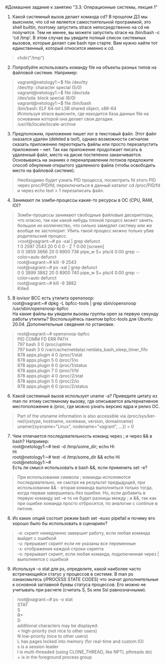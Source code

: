 #Домашнее задание к занятию "3.3. Операционные системы, лекция 1"
1.	Какой системный вызов делает команда cd? В прошлом ДЗ мы выяснили, что cd не является самостоятельной программой, это shell builtin, поэтому запустить strace непосредственно на cd не получится. Тем не менее, вы можете запустить strace на /bin/bash -c 'cd /tmp'. В этом случае вы увидите полный список системных вызовов, которые делает сам bash при старте. Вам нужно найти тот единственный, который относится именно к cd.  
>chdir("/tmp")  
2.	Попробуйте использовать команду file на объекты разных типов на файловой системе. Например:   
>vagrant@netology1:~$ file /dev/tty  
/dev/tty: character special (5/0)  
vagrant@netology1:~$ file /dev/sda  
/dev/sda: block special (8/0)  
vagrant@netology1:~$ file /bin/bash  
/bin/bash: ELF 64-bit LSB shared object, x86-64  
Используя strace выясните, где находится база данных file на основании которой она делает свои догадки.  
>/usr/lib/locale/locale-archive  

3.	Предположим, приложение пишет лог в текстовый файл. Этот файл оказался удален (deleted в lsof), однако возможности сигналом сказать приложению переоткрыть файлы или просто перезапустить приложение – нет. Так как приложение продолжает писать в удаленный файл, место на диске постепенно заканчивается. Основываясь на знаниях о перенаправлении потоков предложите способ обнуления открытого удаленного файла (чтобы освободить место на файловой системе).  
>Необходимо будет узнать PID процесса, посмотреть fd этого PID через proc/PID/fd, переключиться в данный каталог cd /proc/PID/fd и через echo text > 1 перезаписать файл.  

4.	Занимают ли зомби-процессы какие-то ресурсы в ОС (CPU, RAM, IO)?  
>Зомби-процессы занимают свободные файловые дескрипторы, что опасно, так как какой нибудь плохой процесс может занять большое их колличество, что сильно замедлит систему или же вообще ее застопорит. Убить такой процесс можно только убив родительский процесс.  
	>root@vagrant:~# ps -xal | grep defunct  
1     0    2597    2543  20   0      0     0 -      Z    ?          0:00 [screen] <defunct>  
0     0    3859    3666  20   0   8900   736 pipe_w S+   pts/4      0:00 grep --color=auto defunct  	
root@vagrant:~# kill -9 2543  
root@vagrant:~# ps -xal | grep defunct  
0     0    3899    3882  20   0   8900   740 pipe_w S+   pts/4      0:00 grep --color=auto defunct  
root@vagrant:~# kill -9 3882  
Killed  
5.	В iovisor BCC есть утилита opensnoop:   
root@vagrant:~# dpkg -L bpfcc-tools | grep sbin/opensnoop  
/usr/sbin/opensnoop-bpfcc  
На какие файлы вы увидели вызовы группы open за первую секунду работы утилиты? Воспользуйтесь пакетом bpfcc-tools для Ubuntu 20.04. Дополнительные сведения по установке.  
>root@vagrant:~# opensnoop-bpfcc   
PID    COMM               FD ERR PATH  
797    bash                3   0 /proc/uptime  
797    bash                3   0 /var/cache/netdata/.netdata_bash_sleep_timer_fifo  
878    apps.plugin         4   0 /proc/1/stat  
878    apps.plugin         5   0 /proc/1/io  
878    apps.plugin         6   0 /proc/1/status  
878    apps.plugin         7   0 /proc/1/fd  
878    apps.plugin         4   0 /proc/2/stat  
878    apps.plugin         5   0 /proc/2/io  
878    apps.plugin         6   0 /proc/2/status  
6.	Какой системный вызов использует uname -a? Приведите цитату из man по этому системному вызову, где описывается альтернативное местоположение в /proc, где можно узнать версию ядра и релиз ОС.  
>Part of the utsname information is also accessible  via  /proc/sys/ker‐
       nel/{ostype, hostname, osrelease, version, domainname}    
uname({sysname="Linux", nodename="vagrant", ...}) = 0  

7.	Чем отличается последовательность команд через ; и через && в bash? Например:   
root@netology1:~# test -d /tmp/some_dir; echo Hi  
Hi  
root@netology1:~# test -d /tmp/some_dir && echo Hi  
root@netology1:~#  
Есть ли смысл использовать в bash &&, если применить set -e?  
>При использовании символа ; команды исполняются последовательно, не смотря на результат предыдущей, при использовании && - вторая команда выполниться только тогда, когда первая завершилась без ошибки. Но, если добавить в первую команду set –e то не будет разницы между ; и &&, так как при ошибке команда просто отбросится, по аналогии с continue в питоне.   
8.	Из каких опций состоит режим bash set -euxo pipefail и почему его хорошо было бы использовать в сценариях?  
>-e: скрипт немедленно завершит работу, если любая команда выйдет с ошибкой  
-u: прерывает скрипт если не указаны все переменные  
-x: отображение каждой строки скрипта  
-o: прерывает скрипт, если любая команда, подключенная через | выполняется с ошибкой
9.	Используя -o stat для ps, определите, какой наиболее часто встречающийся статус у процессов в системе. В man ps ознакомьтесь (/PROCESS STATE CODES) что значат дополнительные к основной заглавной буквы статуса процессов. Его можно не учитывать при расчете (считать S, Ss или Ssl равнозначными).  
>root@vagrant:~# ps -o stat  
STAT  
S    
R+  
D  
additional characters may be displayed:  
               <    high-priority (not nice to other users)  
               N    low-priority (nice to other users)  
               L    has pages locked into memory (for real-time and custom IO)  
               s    is a session leader  
               l    is multi-threaded (using CLONE_THREAD, like NPTL pthreads do)  
               +    is in the foreground process group  



